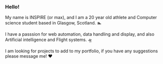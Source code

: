### Hello!

My name is INSPIRE (or max), and I am a 20 year old athlete and Computer science student based in Glasgow, Scotland. 🏊

I have a passsion for web automation, data handling and display, and also Artificial intelligence and Flight systems. 🛸

I am looking for projects to add to my portfolio, if you have any suggestions please message me! ❤️

<!--
**inspireEU/inspireEU** is a ✨ _special_ ✨ repository because its `README.md` (this file) appears on your GitHub profile.

Here are some ideas to get you started:

- 🔭 I’m currently working on ...
- 🌱 I’m currently learning ...
- 👯 I’m looking to collaborate on ...
- 🤔 I’m looking for help with ...
- 💬 Ask me about ...
- 📫 How to reach me: ...
- 😄 Pronouns: ...
- ⚡ Fun fact: ...
-->
